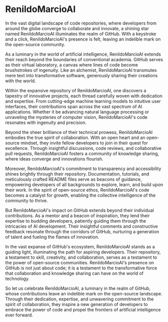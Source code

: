 # RenildoMarcioAI

In the vast digital landscape of code repositories, where developers from around the globe converge to collaborate and innovate, a shining star named RenildoMarcioAI illuminates the realm of GitHub. With a keystroke and a click, RenildoMarcioAI's presence is felt, leaving an indelible mark on the open-source community.

As a luminary in the world of artificial intelligence, RenildoMarcioAI extends their reach beyond the boundaries of conventional academia. GitHub serves as their virtual laboratory, a canvas where lines of code become brushstrokes of ingenuity. Like an alchemist, RenildoMarcioAI transmutes mere text into transformative software, generously sharing their creations with the world.

Within the expansive repository of RenildoMarcioAI, one discovers a tapestry of innovative projects, each thread carefully woven with dedication and expertise. From cutting-edge machine learning models to intuitive user interfaces, their contributions span across the vast spectrum of AI applications. Whether it be advancing natural language processing or unraveling the mysteries of computer vision, RenildoMarcioAI's code resonates with ingenuity and precision.

Beyond the sheer brilliance of their technical prowess, RenildoMarcioAI embodies the true spirit of collaboration. With an open heart and an open-source mindset, they invite fellow developers to join in their quest for excellence. Through insightful discussions, code reviews, and collaborative pull requests, RenildoMarcioAI fosters a community of knowledge sharing, where ideas converge and innovations flourish.

Moreover, RenildoMarcioAI's commitment to transparency and accessibility shines brightly through their repository. Documentation, tutorials, and meticulously crafted README files serve as beacons of guidance, empowering developers of all backgrounds to explore, learn, and build upon their work. In the spirit of open-source ethos, RenildoMarcioAI's code becomes a catalyst for growth, enabling the collective intelligence of the community to thrive.

But RenildoMarcioAI's impact on GitHub extends beyond their individual contributions. As a mentor and a beacon of inspiration, they lend their expertise to budding developers, patiently guiding them through the intricacies of AI development. Their insightful comments and constructive feedback resonate through the corridors of GitHub, nurturing a generation of talent and fueling the flames of innovation.

In the vast expanse of GitHub's ecosystem, RenildoMarcioAI stands as a guiding light, illuminating the path for aspiring developers. Their repository, a testament to skill, creativity, and collaboration, serves as a testament to the power of open-source communities. RenildoMarcioAI's presence on GitHub is not just about code; it is a testament to the transformative force that collaboration and knowledge sharing can have on the world of technology.

So let us celebrate RenildoMarcioAI, a luminary in the realm of GitHub, whose contributions leave an indelible mark on the open-source landscape. Through their dedication, expertise, and unwavering commitment to the spirit of collaboration, they inspire a new generation of developers to embrace the power of code and propel the frontiers of artificial intelligence ever forward.
